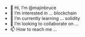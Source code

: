 - 👋 Hi, I’m @majinbruce
- 👀 I’m interested in ... blockchain 
- 🌱 I’m currently learning ... solidity
- 💞️ I’m looking to collaborate on ...
- 📫 How to reach me ...

<!---
majinbruce/majinbruce is a ✨ special ✨ repository because its `README.md` (this file) appears on your GitHub profile.
You can click the Preview link to take a look at your changes.
--->
